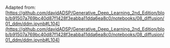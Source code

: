 Adapted from: [https://github.com/davidADSP/Generative_Deep_Learning_2nd_Edition/blob/b91507a769bc40d87f1428f3eabba11dda6ea8c0/notebooks/08_diffusion/01_ddm/ddm.ipynb#L104](https://github.com/davidADSP/Generative_Deep_Learning_2nd_Edition/blob/b91507a769bc40d87f1428f3eabba11dda6ea8c0/notebooks/08_diffusion/01_ddm/ddm.ipynb#L104)